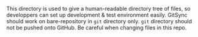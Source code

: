 This directory is used to give a human-readable directory tree of files,
so developpers can set up development & test environment easily.
GitSync should work on bare-repository in `git` directory only.
`git` directory should not be pushed onto GitHub.
Be careful when changing files in this repo.

